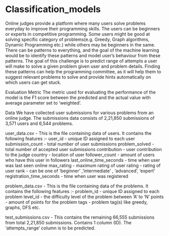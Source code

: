 # Classification_models

 Online judges provide a platform where many users solve problems everyday to improve their programming skills. The users can be beginners or experts in competitive programming. Some users might be good at solving specific category of problems(e.g. Greedy, Graph algorithms, Dynamic Programming etc.) while others may be beginners in the same. There can be patterns to everything, and the goal of the machine learning would be to identify these patterns and model user’s behaviour from these patterns. The goal of this challenge is to predict range of attempts a user will make to solve a given problem given user and problem details. Finding these patterns can help the programming committee, as it will help them to suggest relevant problems to solve and provide hints automatically on which users can get stuck.  


Evaluation Metric
The metric used for evaluating the performance of the model is the F1 score between the predicted and the actual value with average parameter set to ‘weighted’.

Data
We have collected user submissions for various problems from an online judge. The submissions data consists of 2,21,850 submissions of 3,571 users and 6,544 problems.

user_data.csv - This is the file containing data of users. It contains the following features :-
user_id - unique ID assigned to each user
submission_count - total number of user submissions
problem_solved - total number of accepted user submissions
contribution - user contribution to the judge
country - location of user
follower_count - amount of users who have this user in followers
last_online_time_seconds - time when user was last seen online
max_rating - maximum rating of user
rating - rating of user
rank - can be one of ‘beginner’ ,’intermediate’ , ‘advanced’, ‘expert’
registration_time_seconds - time when user was registered
 

problem_data.csv - This is the file containing data of the problems. It contains the following features :-
problem_id - unique ID assigned to each problem
level_id - the difficulty level of the problem between ‘A’ to ‘N’
points - amount of points for the problem
tags - problem tag(s) like greedy, graphs, DFS etc.
 

test_submissions.csv - This contains the remaining 66,555 submissions from total 2,21,850 submissions. Contains 1 column (ID). The ‘attempts_range’ column is to be predicted.
